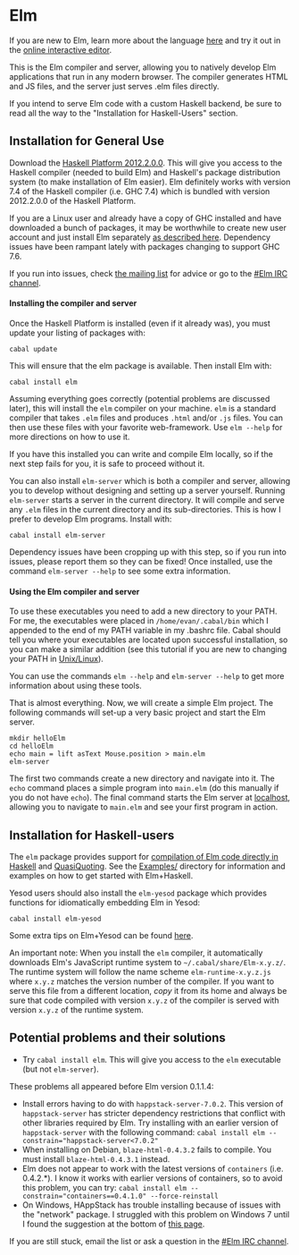 Elm
===

If you are new to Elm, learn more about the language [here](http://elm-lang.org/)
and try it out in the [online interactive editor](http://elm-lang.org/try).

This is the Elm compiler and server, allowing you to natively develop Elm
applications that run in any modern browser. The compiler generates HTML and JS
files, and the server just serves .elm files directly.

If you intend to serve Elm code with a custom Haskell backend, be
sure to read all the way to the "Installation for Haskell-Users" section.


Installation for General Use
----------------------------

Download the [Haskell Platform 2012.2.0.0](http://hackage.haskell.org/platform/).
This will give you access to the Haskell compiler (needed to build Elm) and Haskell's
package distribution system (to make installation of Elm easier). Elm definitely works with
version 7.4 of the Haskell compiler (i.e. GHC 7.4) which is bundled with
version 2012.2.0.0 of the Haskell Platform.

If you are a Linux user and already have a copy of GHC installed and have
downloaded a bunch of packages, it may be worthwhile to create new user account
and just install Elm separately
[as described here](https://groups.google.com/forum/?fromgroups=#!topic/elm-discuss/cNNJ6YM77zs).
Dependency issues have been rampant lately with packages changing to support GHC 7.6.

If you run into issues, check [the mailing list][list] for advice or go to the
[#Elm IRC channel][irc].

  [list]: https://groups.google.com/forum/?fromgroups#!forum/elm-discuss "Mailing List"
  [irc]: http://webchat.freenode.net/?channels=elm "#elm channel"

#### Installing the compiler and server

Once the Haskell Platform is installed (even if it already was), you must update your listing of packages with:

    cabal update

This will ensure that the elm package is available. Then install Elm with:

    cabal install elm

Assuming everything goes correctly (potential problems are discussed later), this
will install the `elm` compiler on your machine. `elm` is a standard compiler that
takes `.elm` files and produces `.html` and/or `.js` files. You can then use these
files with your favorite web-framework. Use `elm --help` for more directions on how to use it.

If you have this installed you can write and compile Elm locally,
so if the next step fails for you, it is safe to proceed without it.

You can also install `elm-server` which is both a compiler and server, allowing
you to develop without designing and setting up a server yourself. Running `elm-server`
starts a server in the current directory. It will compile and serve any `.elm` files in
the current directory and its sub-directories. This is how I prefer to develop
Elm programs. Install with:

    cabal install elm-server

Dependency issues have been cropping up with this step, so if you run into issues,
please report them so they can be fixed! Once installed, use the command `elm-server --help`
to see some extra information.

#### Using the Elm compiler and server

To use these executables you need to add a new directory to your PATH. For me, the
executables were placed in `/home/evan/.cabal/bin` which I appended to the end of my
PATH variable in my .bashrc file. Cabal should tell you where your executables are
located upon successful installation, so you can make a similar addition (see this
tutorial if you are new to changing your PATH in [Unix/Linux](http://www.cyberciti.biz/faq/unix-linux-adding-path/)).

You can use the commands `elm --help` and `elm-server --help`
to get more information about using these tools.

That is almost everything. Now, we will create a simple Elm project.
The following commands will set-up a very basic project and start the Elm server.

    mkdir helloElm
    cd helloElm
    echo main = lift asText Mouse.position > main.elm
    elm-server

The first two commands create a new directory and navigate into it. The `echo`
command places a simple program into `main.elm` (do this manually if you do not
have `echo`). The final command starts the Elm server at [localhost](http://localhost:8000/),
allowing you to navigate to `main.elm` and see your first program in action.


Installation for Haskell-users
------------------------------

The `elm` package provides support for [compilation of Elm code directly in Haskell](http://hackage.haskell.org/packages/archive/Elm/0.1.2/doc/html/Language-Elm.html) and [QuasiQuoting](http://hackage.haskell.org/packages/archive/Elm/0.1.2/doc/html/Language-Elm-Quasi.html). See the [Examples/](https://github.com/evancz/Elm/tree/master/Examples) directory for information and examples on how to get started with Elm+Haskell.

Yesod users should also install the `elm-yesod` package which provides functions for idiomatically embedding Elm in Yesod:

    cabal install elm-yesod

Some extra tips on Elm+Yesod can be found [here](https://github.com/evancz/Elm/wiki/Elm-with-Yesod:-Getting-Started).

An important note: When you install the `elm` compiler, it automatically downloads Elm's JavaScript runtime system to `~/.cabal/share/Elm-x.y.z/`. The runtime system will follow the name scheme `elm-runtime-x.y.z.js` where `x.y.z` matches the version number of the compiler. If you want to serve this file from a different location, *copy* it from its home and always be sure that code compiled with version `x.y.z` of the compiler is served with version `x.y.z` of the runtime system.


Potential problems and their solutions
--------------------------------------

* Try `cabal install elm`. This will give you access to the `elm` executable (but not `elm-server`).

These problems all appeared before Elm version 0.1.1.4:

* Install errors having to do with `happstack-server-7.0.2`. This version of `happstack-server` has stricter dependency restrictions that conflict with other libraries required by Elm. Try installing with an earlier version of `happstack-server` with the following command: `cabal install elm --constrain="happstack-server<7.0.2"`
* When installing on Debian, `blaze-html-0.4.3.2` fails to compile. You must install `blaze-html-0.4.3.1` instead.
* Elm does not appear to work with the latest versions of `containers` (i.e. 0.4.2.*). I know it works with earlier versions of containers, so to avoid this problem, you can try: `cabal install elm --constrain="containers==0.4.1.0" --force-reinstall`
* On Windows, HAppStack has trouble installing because of issues with the "network" package. I struggled with this problem on Windows 7 until I found the suggestion at the bottom of [this page](http://hackage.haskell.org/trac/ghc/ticket/5159).

If you are still stuck, email the list or ask a question in the [#Elm IRC channel](http://webchat.freenode.net/?channels=elm).
